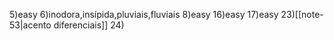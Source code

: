 5)easy
6)inodora,insípida,pluviais,fluviais
8)easy
16)easy
17)easy
23)[[note-53|acento diferenciais]]
24)

